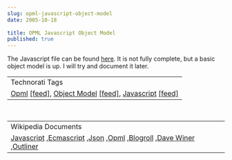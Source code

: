 ```yaml
---
slug: opml-javascript-object-model
date: 2005-10-18
 
title: OPML Javascript Object Model
published: true
---
```

The Javascript file can be found <a href="http://www.kinlan.co.uk/AjaxExperiments/opml.js">here</a>.  It is not fully complete, but a basic object model is up.  I will try and document it later.<p /><table class="TechnoratiHead TagHeader">
<tr><td>Technorati Tags</td></tr>
<tr class="Technorati"><td>
<a href="https://paul.kinlan.me/tags/Opml" class="Tag" rel="tag">Opml</a> <a href="http://feeds.technorati.com/feed/posts/tag/Opml" class="Tag">[feed]</a>, <a href="https://paul.kinlan.me/tags/Object%20Model" class="Tag" rel="tag">Object Model</a> <a href="http://feeds.technorati.com/feed/posts/tag/Object%20Model" class="Tag">[feed]</a>, <a href="https://paul.kinlan.me/tags/Javascript" class="Tag" rel="tag">Javascript</a> <a href="http://feeds.technorati.com/feed/posts/tag/Javascript" class="Tag">[feed]</a>
</td></tr>
</table><br /><table class="TechnoratiHead TagHeader">
<tr><td>Wikipedia Documents</td></tr>
<tr class="Technorati"><td>
<a href="http://en.wikipedia.org/wiki/JavaScript">Javascript</a> ,<a href="http://en.wikipedia.org/wiki/ECMAScript">Ecmascript</a> ,<a href="http://en.wikipedia.org/wiki/JSON">Json</a> ,<a href="http://en.wikipedia.org/wiki/OPML">Opml</a> ,<a href="http://en.wikipedia.org/wiki/Blogroll">Blogroll</a> ,<a href="http://en.wikipedia.org/wiki/Dave_Winer">Dave Winer</a> ,<a href="http://en.wikipedia.org/wiki/Outliner">Outliner</a>
</td></tr>
</table><div class="blogger-post-footer"><img class="posterous_download_image" src="https://blogger.googleusercontent.com/tracker/8109338-112966483584686268?l=www.kinlan.co.uk%2Findex.html" height="1" alt="" width="1" /></div>


